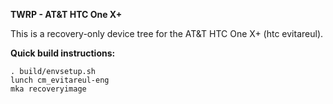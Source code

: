 **TWRP - AT&T HTC One X+**

This is a recovery-only device tree for the AT&T HTC One X+ (htc evitareul).

**Quick build instructions:**

    . build/envsetup.sh
    lunch cm_evitareul-eng
    mka recoveryimage
